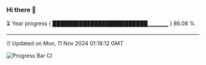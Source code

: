 ### Hi there 👋

⏳ Year progress { █████████████████████████▁▁▁▁▁ } 86.08 %

---

⏰ Updated on Mon, 11 Nov 2024 01:18:12 GMT

![Progress Bar CI](https://github.com/liununu/liununu/workflows/Progress%20Bar%20CI/badge.svg)
